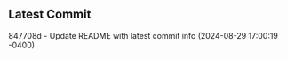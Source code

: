 
## Latest Commit
847708d - Update README with latest commit info (2024-08-29 17:00:19 -0400) <Yunxi-Zhou>
